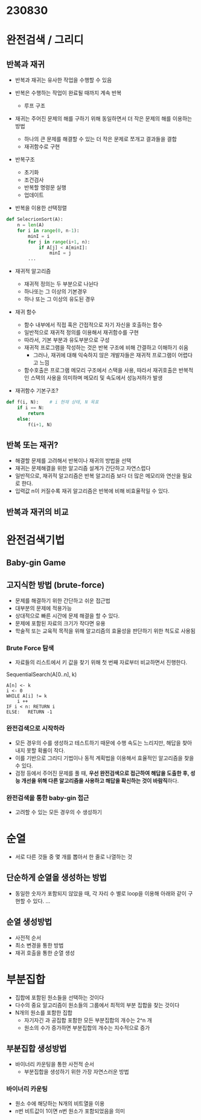 # 230830
# 완전검색 / 그리디

## 반복과 재귀
- 반복과 재귀는 유사한 작업을 수행할 수 있음
- 반복은 수행하는 작업이 완료될 때까지 계속 반복
  - 루프 구조
- 재귀는 주어진 문제의 해를 구하기 위해 동일하면서 더 작은 문제의 해를 이용하는 방법
  - 하나의 큰 문제를 해결할 수 있는 더 작은 문제로 쪼개고 결과들을 결합
  - 재귀함수로 구현

- 반복구조
  - 초기화
  - 조건검사
  - 반복할 명령문 실행
  - 업데이트

- 반복을 이용한 선택정렬
```python
def SelecrionSort(A):
    n = len(A)
    for i in range(0, n-1):
        minI = i
        for j in range(i+1, n):
            if A[j] < A[minI]:
                minI = j
        ...
```

- 재귀적 알고리즘
  - 재귀적 정의는 두 부분으로 나뉜다
  - 하나또는 그 이상의 기본경우
  - 하나 또는 그 이상의 유도된 경우

- 재귀 함수
  - 함수 내부에서 직접 혹은 간접적으로 자기 자신을 호출하는 함수
  - 일반적으로 재귀적 정의를 이용해서 재귀함수를 구현
  - 따라서, 기본 부분과 유도부분으로 구성
  - 재귀적 프로그램을 작성하는 것은 반복 구조에 비해 간결하고 이해하기 쉬움
    - 그러나, 재귀에 대해 익숙하지 않은 개발자들은 재귀적 프로그램이 어렵다고 느낌
  - 함수호출은 프로그램 메모리 구조에서 스택을 사용, 따라서 재귀호출은 반복적인 스택의 사용을 의미하며 메모리 및 속도에서 성능저하가 발생

- 재귀함수 기본구조?
```python
def f(i, N):    # i 현재 상태, N 목표
    if i == N:
        return
    else:
        f(i+1, N)
```

## 반복 또는 재귀?
- 해결할 문제를 고려해서 반복이나 재귀의 방법을 선택
- 재귀는 문제해결을 위한 알고리즘 설계가 간단하고 자연스럽다
- 일반적으로, 재귀적 알고리즘은 반복 알고리즘 보다 더 많은 메모리와 연산을 필요로 한다.
- 입력값 n이 커질수록 재귀 알고리즘은 반복에 비해 비효율적일 수 있다.

## 반복과 재귀의 비교


# 완전검색기법
## Baby-gin Game

## 고지식한 방법 (brute-force)
- 문제를 해결하기 위한 간단하고 쉬운 접근법
- 대부분의 문제에 적용가능
- 상대적으로 빠른 시간에 문제 해결을 할 수 있다.
- 문제에 포함된 자료의 크기가 작다면 유용
- 학술적 또는 교육적 목적을 위해 알고리즘의 효율성을 판단하기 위한 척도로 사용됨

### Brute Force 탐색
- 자료들의 리스트에서 키 값을 찾기 위해 첫 번째 자료부터 비교하면서 진행한다.

SequentialSearch(A[0..n], k)

    A[n] <- k
    i <- 0
    WHILE A[i] != k
        i ++
    IF i < n: RETURN i
    ELSE:   RETURN -1

### 완전검색으로 시작하라
- 모든 경우의 수를 생성하고 테스트하기 때문에 수행 속도는 느리지만, 해답을 찾아내지 못할 확룔이 작다.
- 이를 기반으로 그리디 기법이나 동적 계획법을 이용해서 효율적인 알고리즘을 찾을 수 있다.
- 검정 등에서 주어진 문제를 풀 때, **우선 완전검색으로 접근하여 해답을 도출한 후, 성능 개선을 위해 다른 알고리즘을 사용하고 해답을 확신하는 것이 바람직**하다.


### 완전검색을 통한 baby-gin 접근
- 고려할 수 있는 모든 경우의 수 생성하기


# 순열
- 서로 다른 것들 중 몇 개를 뽑아서 한 줄로 나열하는 것

## 단순하게 순열을 생성하는 방법
- 동일한 숫자가 포함되지 않았을 때, 각 자리 수 별로 loop을 이용해 아래와 같이 구현할 수 있다.
...

## 순열 생성방법
- 사전적 순서
- 최소 변경을 통한 방법
- 재귀 호출을 통한 순열 생성


# 부분집합
- 집합에 포함된 원소들을 선택하는 것이다
- 다수의 중요 알고리즘이 원소들의 그룹에서 최적의 부분 집합을 찾는 것이다
- N개의 원소를 포함한 집합
  - 자기자긴 과 공집합 포함한 모든 부분집합의 개수는 2^n 개
  - 원소의 수가 증가하면 부분집합의 개수는 지수적으로 증가

## 부분집합 생성방법
- 바이너리 카운팅을 통한 사전적 순서
  - 부분집합을 생성하기 위한 가장 자연스러운 방법

### 바이너리 카운팅
- 원소 수에 해당하는 N개의 비트열을 이용
- n번 비트값이 1이면 n번 원소가 포함되었음을 의미
